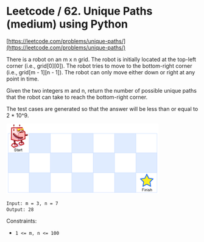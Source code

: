 # Leetcode / 62. Unique Paths (medium) using Python

[https://leetcode.com/problems/unique-paths/](https://leetcode.com/problems/unique-paths/)

There is a robot on an m x n grid. The robot is initially located at the top-left corner (i.e., grid[0][0]). The robot tries to move to the bottom-right corner (i.e., grid[m - 1][n - 1]). The robot can only move either down or right at any point in time.

Given the two integers m and n, return the number of possible unique paths that the robot can take to reach the bottom-right corner.

The test cases are generated so that the answer will be less than or equal to 2 * 10^9.

![Leetcode / Example 62. Unique Paths (medium) using C++](robot_maze.png)

```
Input: m = 3, n = 7
Output: 28
```

Constraints:

- `1 <= m, n <= 100`
